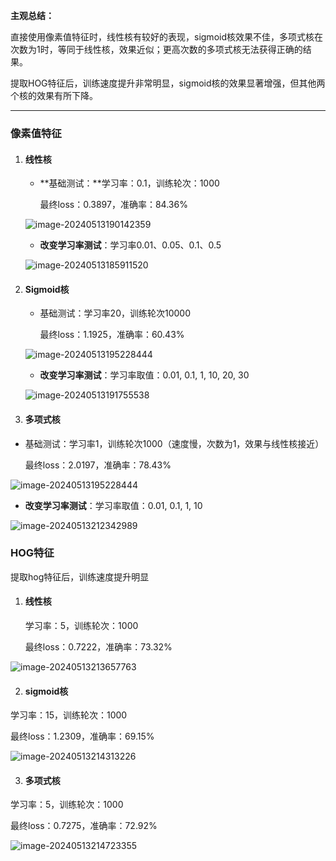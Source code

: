 **主观总结：**

直接使用像素值特征时，线性核有较好的表现，sigmoid核效果不佳，多项式核在次数为1时，等同于线性核，效果近似；更高次数的多项式核无法获得正确的结果。

提取HOG特征后，训练速度提升非常明显，sigmoid核的效果显著增强，但其他两个核的效果有所下降。

----

### 像素值特征

1. #### 线性核

   - **基础测试：**学习率：0.1，训练轮次：1000

     最终loss：0.3897，准确率：84.36%

   ![image-20240513190142359](SVM.assets/image-20240513190142359.png)

   - **改变学习率测试**：学习率0.01、0.05、0.1、0.5

   ![image-20240513185911520](SVM.assets/image-20240513185911520.png)

2. #### Sigmoid核

   - 基础测试：学习率20，训练轮次10000

     最终loss：1.1925，准确率：60.43%

   ![image-20240513195228444](SVM.assets/image-20240513195228444.png)

   - **改变学习率测试**：学习率取值：0.01, 0.1, 1, 10, 20, 30

   ![image-20240513191755538](SVM.assets/image-20240513191755538.png)

3. #### 多项式核

- 基础测试：学习率1，训练轮次1000（速度慢，次数为1，效果与线性核接近）

  最终loss：2.0197，准确率：78.43%

![image-20240513195228444](SVM.assets/image-20240513195228444.png)

- **改变学习率测试**：学习率取值：0.01, 0.1, 1, 10

![image-20240513212342989](SVM.assets/image-20240513212342989.png)

### HOG特征

提取hog特征后，训练速度提升明显

1. #### 线性核

   学习率：5，训练轮次：1000

   最终loss：0.7222，准确率：73.32%

![image-20240513213657763](SVM.assets/image-20240513213657763.png)

2. #### sigmoid核

学习率：15，训练轮次：1000

最终loss：1.2309，准确率：69.15%

![image-20240513214313226](SVM.assets/image-20240513214313226.png)

3. #### 多项式核

学习率：5，训练轮次：1000

最终loss：0.7275，准确率：72.92%

![image-20240513214723355](SVM.assets/image-20240513214723355.png)